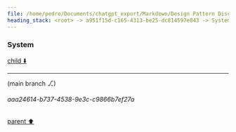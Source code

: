 ```yaml
---
file: /home/pedro/Documents/chatgpt_export/Markdown/Design Pattern Discussion.md
heading_stack: <root> -> a951f15d-c165-4313-be25-dc814597e043 -> System -> 03985b6c-29ae-41b6-92e5-e42d445643dd -> System
---
```

### System

[child ⬇️](#aaa24614-b737-4538-9e3c-c9866b7ef27a)

---

(main branch ⎇)
###### aaa24614-b737-4538-9e3c-c9866b7ef27a
[parent ⬆️](#03985b6c-29ae-41b6-92e5-e42d445643dd)
